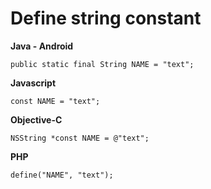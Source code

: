 # Define string constant

**Java - Android**
```
public static final String NAME = "text";
```

**Javascript**
```
const NAME = "text";
```

**Objective-C**
```
NSString *const NAME = @"text";
```

**PHP**
```
define("NAME", "text");
```

